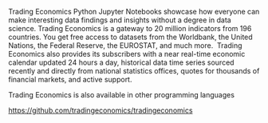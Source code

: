 Trading Economics Python Jupyter Notebooks showcase how everyone can make interesting data findings and insights without a degree in data science. Trading Economics is a gateway to 20 million indicators from 196 countries. You get free access to datasets from the Worldbank, the United Nations, the Federal Reserve, the EUROSTAT, and much more.  Trading Economics also provides its subscribers with a near real-time economic calendar updated 24 hours a day, historical data time series sourced recently and directly from national statistics offices, quotes for thousands of financial markets, and active support. 


Trading Economics is also available in other programming languages

https://github.com/tradingeconomics/tradingeconomics 
